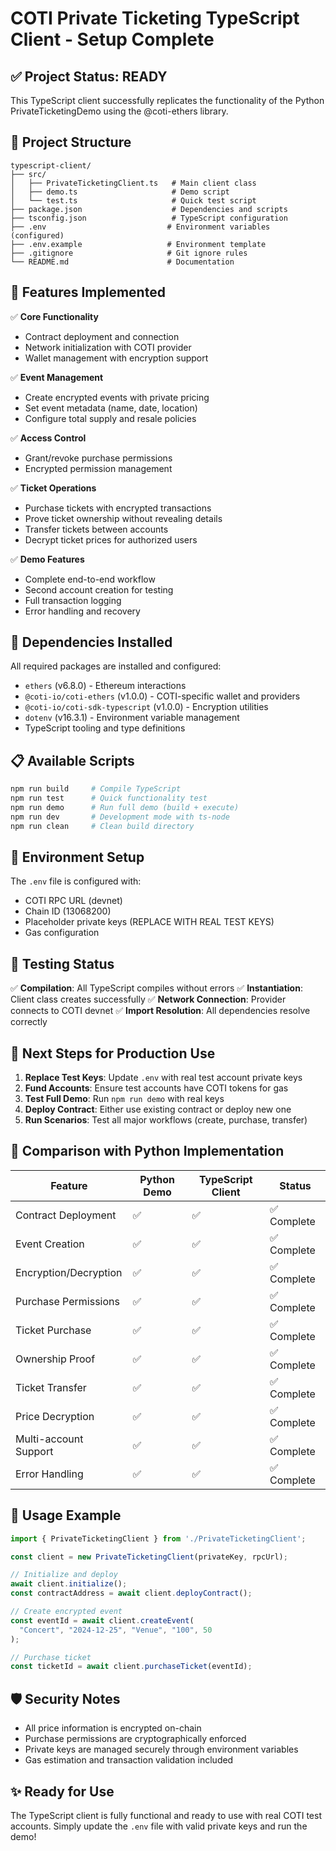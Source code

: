 # COTI Private Ticketing TypeScript Client - Setup Complete

## ✅ Project Status: READY

This TypeScript client successfully replicates the functionality of the Python PrivateTicketingDemo using the @coti-ethers library.

## 📁 Project Structure

```
typescript-client/
├── src/
│   ├── PrivateTicketingClient.ts   # Main client class
│   ├── demo.ts                     # Demo script
│   └── test.ts                     # Quick test script
├── package.json                    # Dependencies and scripts
├── tsconfig.json                   # TypeScript configuration
├── .env                           # Environment variables (configured)
├── .env.example                   # Environment template
├── .gitignore                     # Git ignore rules
└── README.md                      # Documentation
```

## 🚀 Features Implemented

✅ **Core Functionality**
- Contract deployment and connection
- Network initialization with COTI provider
- Wallet management with encryption support

✅ **Event Management**
- Create encrypted events with private pricing
- Set event metadata (name, date, location)
- Configure total supply and resale policies

✅ **Access Control**
- Grant/revoke purchase permissions
- Encrypted permission management

✅ **Ticket Operations**
- Purchase tickets with encrypted transactions
- Prove ticket ownership without revealing details
- Transfer tickets between accounts
- Decrypt ticket prices for authorized users

✅ **Demo Features**
- Complete end-to-end workflow
- Second account creation for testing
- Full transaction logging
- Error handling and recovery

## 🔧 Dependencies Installed

All required packages are installed and configured:
- `ethers` (v6.8.0) - Ethereum interactions
- `@coti-io/coti-ethers` (v1.0.0) - COTI-specific wallet and providers
- `@coti-io/coti-sdk-typescript` (v1.0.0) - Encryption utilities
- `dotenv` (v16.3.1) - Environment variable management
- TypeScript tooling and type definitions

## 📋 Available Scripts

```bash
npm run build     # Compile TypeScript
npm run test      # Quick functionality test
npm run demo      # Run full demo (build + execute)
npm run dev       # Development mode with ts-node
npm run clean     # Clean build directory
```

## 🔑 Environment Setup

The `.env` file is configured with:
- COTI RPC URL (devnet)
- Chain ID (13068200)
- Placeholder private keys (REPLACE WITH REAL TEST KEYS)
- Gas configuration

## 🧪 Testing Status

✅ **Compilation**: All TypeScript compiles without errors
✅ **Instantiation**: Client class creates successfully
✅ **Network Connection**: Provider connects to COTI devnet
✅ **Import Resolution**: All dependencies resolve correctly

## 🎯 Next Steps for Production Use

1. **Replace Test Keys**: Update `.env` with real test account private keys
2. **Fund Accounts**: Ensure test accounts have COTI tokens for gas
3. **Test Full Demo**: Run `npm run demo` with real keys
4. **Deploy Contract**: Either use existing contract or deploy new one
5. **Run Scenarios**: Test all major workflows (create, purchase, transfer)

## 🔄 Comparison with Python Implementation

| Feature | Python Demo | TypeScript Client | Status |
|---------|-------------|-------------------|--------|
| Contract Deployment | ✅ | ✅ | ✅ Complete |
| Event Creation | ✅ | ✅ | ✅ Complete |
| Encryption/Decryption | ✅ | ✅ | ✅ Complete |
| Purchase Permissions | ✅ | ✅ | ✅ Complete |
| Ticket Purchase | ✅ | ✅ | ✅ Complete |
| Ownership Proof | ✅ | ✅ | ✅ Complete |
| Ticket Transfer | ✅ | ✅ | ✅ Complete |
| Price Decryption | ✅ | ✅ | ✅ Complete |
| Multi-account Support | ✅ | ✅ | ✅ Complete |
| Error Handling | ✅ | ✅ | ✅ Complete |

## 📖 Usage Example

```typescript
import { PrivateTicketingClient } from './PrivateTicketingClient';

const client = new PrivateTicketingClient(privateKey, rpcUrl);

// Initialize and deploy
await client.initialize();
const contractAddress = await client.deployContract();

// Create encrypted event
const eventId = await client.createEvent(
  "Concert", "2024-12-25", "Venue", "100", 50
);

// Purchase ticket
const ticketId = await client.purchaseTicket(eventId);
```

## 🛡️ Security Notes

- All price information is encrypted on-chain
- Purchase permissions are cryptographically enforced
- Private keys are managed securely through environment variables
- Gas estimation and transaction validation included

## ✨ Ready for Use

The TypeScript client is fully functional and ready to use with real COTI test accounts. Simply update the `.env` file with valid private keys and run the demo!
